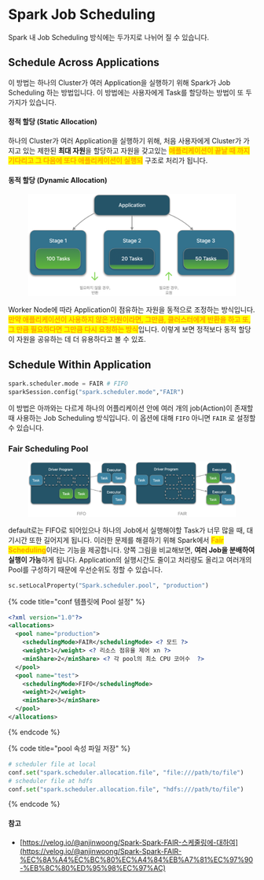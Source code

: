 # Spark Job Scheduling

Spark 내 Job Scheduling 방식에는 두가지로 나뉘어 질 수 있습니다.

## Schedule Across Applications

이 방법는 하나의 Cluster가 여러 Application을 실행하기 위해 Spark가 Job Scheduling 하는 방법입니다.  이 방법에는 사용자에게 Task를 할당하는 방법이 또 두가지가 있습니다.

#### 정적 할당 (Static Allocation)

하나의 Cluster가 여러 Application을 실행하기 위해, 처음 사용자에게 Cluster가 가지고 있는 제한된 **최대 자원**을 할당하고 자원을 갖고있는 <mark style="color:orange;">**애플리케이션이 끝날 때 까지 기다리고 그 다음에 또다 애플리케이션이 실행되**</mark> 구조로 처리가 됩니다.

#### 동적 할당 (Dynamic Allocation)

<figure><img src="../../.gitbook/assets/image (4).png" alt=""><figcaption></figcaption></figure>

Worker Node에 따라 Application이 점유하는 자원을 동적으로 조정하는 방식입니다. <mark style="color:orange;">**만약 애플리케이션이 사용하지 않은 자원이라면, 그만큼, 클러스터에게 반환을 하고 또, 그 만큼 필요하다면 그만큼 다시 요청하는 방식**</mark>입니다. 이렇게 보면 정적보다 동적 할당이 자원을 공유하는 데 더 유용하다고 볼 수 있죠.

## Schedule Within Application

```python
spark.scheduler.mode = FAIR # FIFO
sparkSession.config("spark.scheduler.mode","FAIR")
```

이 방법은 아까와는 다르게 하나의 어플리케이션 안에 여러 개의 job(Action)이 존재할 때 사용하는 Job Scheduling 방식입니다. 이 옵션에 대해 `FIFO` 아니면 `FAIR` 로 설정할 수 있습니다.

### Fair Scheduling Pool

<figure><img src="../../.gitbook/assets/image (14).png" alt=""><figcaption></figcaption></figure>

default로는 FIFO로 되어있으나 하나의 Job에서 실행해야할 Task가 너무 많을 때, 대기시간 또한 길어지게 됩니다. 이러한 문제를 해결하기 위해 Spark에서 <mark style="color:orange;">**Fair Scheduling**</mark>이라는 기능을 제공합니다. 양쪽 그림을 비교해보면, **여러 Job을 분배하여 실행이 가능**하게 됩니다. Application의 실행시간도 줄이고 처리량도 올리고 여러개의 Pool를 구성하기 때문에 우선순위도 정할 수 있습니다.

```python
sc.setLocalProperty("Spark.scheduler.pool", "production")
```

{% code title="conf 템플릿에 Pool 설정" %}
```xml
<?xml version="1.0"?>
<allocations>
  <pool name="production">
    <schedulingMode>FAIR</schedulingMode> <? 모드 ?>
    <weight>1</weight> <? 리소스 점유율 제어 xn ?>
    <minShare>2</minShare> <? 각 pool의 최소 CPU 코어수  ?>
  </pool>
  <pool name="test">
    <schedulingMode>FIFO</schedulingMode>
    <weight>2</weight>
    <minShare>3</minShare>
  </pool>
</allocations>
```
{% endcode %}

{% code title="pool 속성 파일 저장" %}
```python
# scheduler file at local
conf.set("spark.scheduler.allocation.file", "file:///path/to/file")
# scheduler file at hdfs
conf.set("spark.scheduler.allocation.file", "hdfs:///path/to/file")
```
{% endcode %}

#### 참고

* [https://velog.io/@anjinwoong/Spark-Spark-FAIR-스케줄링에-대하여](https://velog.io/@anjinwoong/Spark-Spark-FAIR-%EC%8A%A4%EC%BC%80%EC%A4%84%EB%A7%81%EC%97%90-%EB%8C%80%ED%95%98%EC%97%AC)







##
